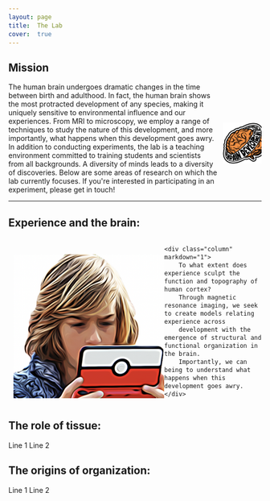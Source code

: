 ```yaml
---
layout: page
title:  The Lab
cover:  true 
---
```

## Mission

 <div class="row">
  <div class="column" markdown="1">
  The human brain undergoes dramatic changes in the time between birth and adulthood. In fact, the human brain shows the most protracted development of any species, making it uniquely sensitive to environmental influence and our experiences. From MRI to microscopy, we employ a range of techniques to study the nature of this development, and more importantly, what happens when this development goes awry. In addition to conducting experiments, the lab is a teaching environment committed to training students and scientists from all backgrounds. A diversity of minds leads to a diversity of discoveries. Below are some areas of research on which the lab currently focuses. If you're interested in participating in an experiment, please get in touch!
  </div>
  
  <div class="column">
  	<img class="lab-logo" src="/assets/img/logo-tight.png" alt="BrainDevLab Logo" style="height: 100%; width: 100%; object-fit: contain"/>
  </div>
 </div> 

***

## Experience and the brain:

<div class="row">
	<div class="column">
		<img class="lab-logo" src="/assets/img/nintendo.png" alt="Child playing Nintendo" style="height: 100%; width: 100%; object-fit: contain"/>
	</div>
 
	<div class="column" markdown="1">
		To what extent does experience sculpt the function and topography of human cortex?
		Through magnetic resonance imaging, we seek to create models relating experience across
		development with the emergence of structural and functional organization in the brain.
		Importantly, we can being to understand what happens when this development goes awry.
	</div>
</div>  

## The role of tissue:

Line 1
Line 2 

## The origins of organization:

Line 1
Line 2
<!--author-->


<style type="text/css">
  .row {
    display: flex;
  }

  .column {
    flex: 50%;    
  }

  img.lab-logo {
    display: block;
    margin-left: auto;
    margin-right: auto;
    padding: 10px;
}
</style>

